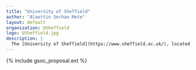 ```yaml
---
title: "University of Sheffield"
author: "Alaettin Serhan Mete"
layout: default
organization: USheffield 
logo: USheffield.jpg 
description: |
  The [University of Sheffield](https://www.sheffield.ac.uk/), located in Sheffield, South Yorkshire, England, is a world top-100 university renowned for the excellence, impact and distinctiveness of its research-led learning and teaching.
---
```


{% include gsoc_proposal.ext %}
